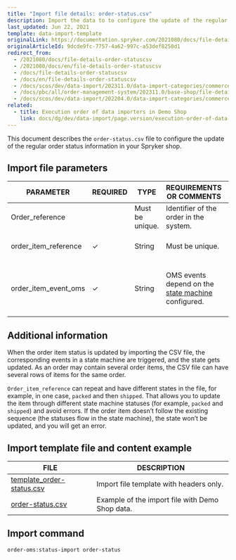 ```yaml
---
title: "Import file details: order-status.csv"
description: Import the data to to configure the update of the regular order status information
last_updated: Jun 22, 2021
template: data-import-template
originalLink: https://documentation.spryker.com/2021080/docs/file-details-order-statuscsv
originalArticleId: 9dcde9fc-7757-4a62-997c-a53def8250d1
redirect_from:
  - /2021080/docs/file-details-order-statuscsv
  - /2021080/docs/en/file-details-order-statuscsv
  - /docs/file-details-order-statuscsv
  - /docs/en/file-details-order-statuscsv
  - /docs/scos/dev/data-import/202311.0/data-import-categories/commerce-setup/file-details-order-status.csv.html
  - /docs/pbc/all/order-management-system/202311.0/base-shop/file-details-order-status.csv.html
  - /docs/scos/dev/data-import/202204.0/data-import-categories/commerce-setup/file-details-order-status.csv.html
related:
  - title: Execution order of data importers in Demo Shop
    link: docs/dg/dev/data-import/page.version/execution-order-of-data-importers.html
---
```


This document describes the `order-status.csv` file to configure the update of the regular order status information in your Spryker shop.

## Import file parameters


| PARAMETER | REQUIRED | TYPE | REQUIREMENTS OR COMMENTS | DESCRIPTION |
|-|-|-|-|-|
| Order_reference |   |  Must be unique. | Identifier of the order in the system. |
| order_item_reference | &check; | String | Must be unique. | Identifier of the  item in the order. |
| order_item_event_oms | &check; | String |  OMS events depend on the  [state machine](/docs/pbc/all/order-management-system/{{page.version}}/base-shop/datapayload-conversion/state-machine/order-process-modelling-via-state-machines.html) configured. | Desired order item state. Only this parameter is updated in the database |

## Additional information

When the order item status is updated by importing the CSV file, the corresponding events in a state machine are triggered, and the state gets updated. As an order may contain several order items, the CSV file can have several rows of items for the same order.

`Order_item_reference` can repeat and have different states in the file, for example, in one case, `packed` and then `shipped`. That allows you to update the item through different state machine statuses (for example, `packed` and `shipped`) and avoid errors. If the order item doesn’t follow the existing sequence (the statuses flow in the state machine), the state won’t be updated, and you will get an error.

## Import template file and content example

| FILE | DESCRIPTION |
| --- | --- |
| [template_order-status.csv](https://spryker.s3.eu-central-1.amazonaws.com/docs/Developer+Guide/Back-End/Data+Manipulation/Data+Ingestion/Data+Import/Data+Import+Categories/Commerce+Setup/template_order-status.csv) | Import file template with headers only. |
| [order-status.csv](https://spryker.s3.eu-central-1.amazonaws.com/docs/Developer+Guide/Back-End/Data+Manipulation/Data+Ingestion/Data+Import/Data+Import+Categories/Commerce+Setup/order-status.csv)| Example of the import file with Demo Shop data. |

## Import command

```bash
order-oms:status-import order-status
```
